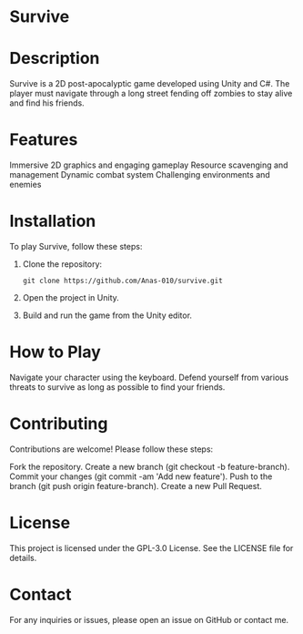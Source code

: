 # Survive

# Description
Survive is a 2D post-apocalyptic game developed using Unity and C#. The player must navigate through a long street fending off zombies to stay alive and find his friends.

# Features
Immersive 2D graphics and engaging gameplay
Resource scavenging and management
Dynamic combat system
Challenging environments and enemies

# Installation
To play Survive, follow these steps:

1. Clone the repository:

   `git clone https://github.com/Anas-010/survive.git`

3. Open the project in Unity.

4. Build and run the game from the Unity editor.

# How to Play
Navigate your character using the keyboard. Defend yourself from various threats to survive as long as possible to find your friends.

# Contributing
Contributions are welcome! Please follow these steps:

Fork the repository.
Create a new branch (git checkout -b feature-branch).
Commit your changes (git commit -am 'Add new feature').
Push to the branch (git push origin feature-branch).
Create a new Pull Request.

# License
This project is licensed under the GPL-3.0 License. See the LICENSE file for details.

# Contact
For any inquiries or issues, please open an issue on GitHub or contact me.

